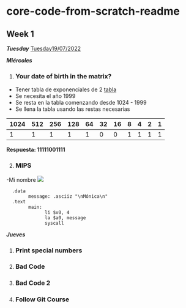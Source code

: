 # core-code-from-scratch-readme
## Week 1
***Tuesday***
[Tuesday19/07/2022](Tuesday/README.md)


***Miércoles***
1. ### Your date of birth in the matrix?

- Tener tabla de exponenciales de 2 [tabla](https://todofisico.es.tl/numeracion-binaria.htm)
- Se necesita el año 1999
- Se resta en la tabla comenzando desde 1024 - 1999
- Se llena la tabla usando las restas necesarias

| 1024 | 512 | 256 | 128 | 64  | 32  | 16  | 8   | 4   | 2   | 1   |
| ---- | --- | --- | --- | --- | --- | --- | --- | --- | --- | --- |
| 1    | 1   | 1   | 1   | 1   | 0   | 0   | 1   | 1   | 1   | 1   |

**Respuesta: 11111001111**

2. ### MIPS
-Mi nombre
![](../assets/00_MIPS.png)
```assembly
  .data
        message: .asciiz "\nMónica\n"
  .text
        main:
              li $v0, 4
              la $a0, message
              syscall
``` 
***Jueves***
1. ### Print special numbers

2. ### Bad Code
3. ### Bad Code 2
4. ### Follow Git Course